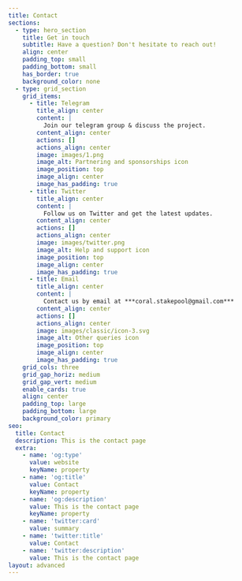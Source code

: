 ```yaml
---
title: Contact
sections:
  - type: hero_section
    title: Get in touch
    subtitle: Have a question? Don't hesitate to reach out!
    align: center
    padding_top: small
    padding_bottom: small
    has_border: true
    background_color: none
  - type: grid_section
    grid_items:
      - title: Telegram
        title_align: center
        content: |
          Join our telegram group & discuss the project.
        content_align: center
        actions: []
        actions_align: center
        image: images/1.png
        image_alt: Partnering and sponsorships icon
        image_position: top
        image_align: center
        image_has_padding: true
      - title: Twitter
        title_align: center
        content: |
          Follow us on Twitter and get the latest updates.
        content_align: center
        actions: []
        actions_align: center
        image: images/twitter.png
        image_alt: Help and support icon
        image_position: top
        image_align: center
        image_has_padding: true
      - title: Email
        title_align: center
        content: |
          Contact us by email at ***coral.stakepool@gmail.com***
        content_align: center
        actions: []
        actions_align: center
        image: images/classic/icon-3.svg
        image_alt: Other queries icon
        image_position: top
        image_align: center
        image_has_padding: true
    grid_cols: three
    grid_gap_horiz: medium
    grid_gap_vert: medium
    enable_cards: true
    align: center
    padding_top: large
    padding_bottom: large
    background_color: primary
seo:
  title: Contact
  description: This is the contact page
  extra:
    - name: 'og:type'
      value: website
      keyName: property
    - name: 'og:title'
      value: Contact
      keyName: property
    - name: 'og:description'
      value: This is the contact page
      keyName: property
    - name: 'twitter:card'
      value: summary
    - name: 'twitter:title'
      value: Contact
    - name: 'twitter:description'
      value: This is the contact page
layout: advanced
---
```


